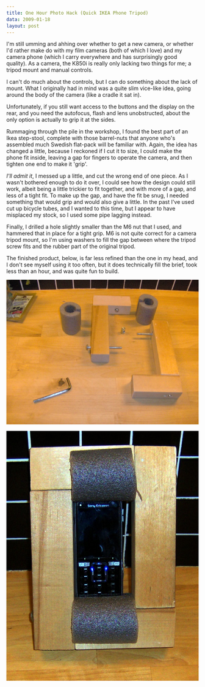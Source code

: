 ```yaml
---
title: One Hour Photo Hack (Quick IKEA Phone Tripod)
data: 2009-01-18
layout: post
---
```


I'm still umming and ahhing over whether to get a new camera, or whether I'd
rather make do with my film cameras (both of which I love) and my camera phone
(which I carry everywhere and has surprisingly good quality). As a camera, the
K850i is really only lacking two things for me; a tripod mount and manual
controls.

I can't do much about the controls, but I can do something about the lack of
mount. What I originally had in mind was a quite slim vice-like idea, going
around the body of the camera (like a cradle it sat in).

Unfortunately, if you still want access to the buttons and the display on the
rear, and you need the autofocus, flash and lens unobstructed, about the only
option is actually to grip it at the sides.

Rummaging through the pile in the workshop, I found the best part of an Ikea
step-stool, complete with those barrel-nuts that anyone who's assembled much
Swedish flat-pack will be familiar with. Again, the idea has changed a little,
because I reckoned if I cut it to size, I could make the phone fit inside,
leaving a gap for fingers to operate the camera, and then tighten one end to
make it 'grip'.

_I'll admit it_, I messed up a little, and cut the wrong end of one piece. As I
wasn't bothered enough to do it over, I could see how the design could still
work, albeit being a little trickier to fit together, and with more of a gap,
and less of a tight fit. To make up the gap, and have the fit be snug, I needed
something that would grip and would also give a little. In the past I've used
cut up bicycle tubes, and I wanted to this time, but I appear to have misplaced
my stock, so I used some pipe lagging instead.

Finally, I drilled a hole slightly smaller than the M6 nut that I used, and
hammered that in place for a tight grip. M6 is not quite correct for a camera
tripod mount, so I'm using washers to fill the gap between where the tripod
screw fits and the rubber part of the original tripod.

The finished product, below, is far less refined than the one in my head, and I
don't see myself using it too often, but it does technically fill the brief,
took less than an hour, and was quite fun to build.

![Phone Bits](/img/PhoneBits.jpeg)

![Phone Portrait](/img/PhonePortrait.jpeg)
